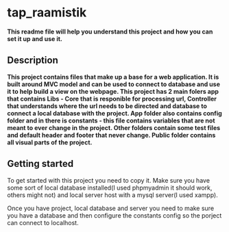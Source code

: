 # tap_raamistik
**__This readme file will help you understand this project and how you can set it up and use it.__**
## Description
**__This project contains files that make up a base for a web application. It is built around MVC model and can be used to connect to database and use it to help build a view on the webpage. This project has 2 main folers app that contains Libs - Core that is responible for processing url, Controller that understands where the url needs to be directed and database to connect a local database with the project. App folder also contains config folder and in there is constants - this file contains variables that are not meant to ever change in the project. Other folders contain some test files and default header and footer that never change. Public folder contains all visual parts of the project.__**
## Getting started

 To get started with this project you need to copy it. Make sure you have some sort of local database installed(I used phpmyadmin it should work, others might not) and local server host with a mysql server(I used xampp).

Once you have project, local database and server you need to make sure you have a database and then configure the constants config so the porject can connect to localhost.





